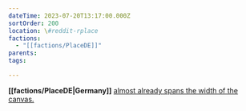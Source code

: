 ```yaml
---
dateTime: 2023-07-20T13:17:00.000Z
sortOrder: 200
location: \#reddit-rplace
factions:
  - "[[factions/PlaceDE]]"
parents: 
tags: 

---
```

**[[factions/PlaceDE|Germany]]** [almost already spans the width of the canvas.](discord://discord.com/channels/1093664259273130084/1131230952119615600/1131575690874069023)
